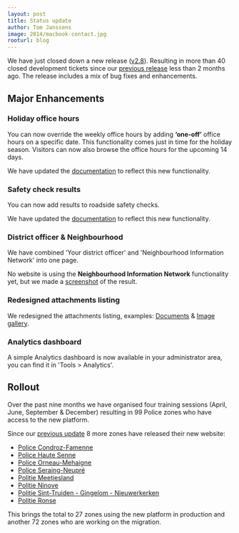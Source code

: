 ```yaml
---
layout: post
title: Status update
author: Tom Janssens
image: 2014/macbook-contact.jpg
rooturl: blog
---
```


We have just closed down a new release ([v2.8](https://github.com/belgianpolice/internet-platform/releases/tag/v2.8)).
Resulting in more than 40 closed development tickets since our [previous release]({{site.url}}/blog/2014/11/04/status-update.html) less than 2 months ago. The release includes a mix of bug fixes and enhancements.

## Major Enhancements

### Holiday office hours

You can now override the weekly office hours by adding **‘one-off’** office hours on a specific date. This functionality comes just in time for the holiday season. Visitors can now also browse the office hours for the upcoming 14 days.

We have updated the [documentation]({{site.url}}/documentation/06-contacts.html#manage-office-hours) to reflect this new functionality.

### Safety check results

You can now add results to roadside safety checks.

We have updated the [documentation]({{site.url}}/documentation/04-traffic.html#add-results) to reflect this new functionality.

### District officer & Neighbourhood

We have combined 'Your district officer' and 'Neighbourhood Information Network' into one page.

No website is using the **Neighbourhood Information Network** functionality yet, but we made a <a href="{{site.url}}/images/blog/2014/your-district.png" data-gallery="enabled">screenshot</a> of the result.

### Redesigned attachments listing

We redesigned the attachments listing, examples: [Documents](http://www.lokalepolitie.be/5376/over-ons/jaarverslag) & [Image gallery](http://www.policelocale.be/5318/a-propos/gallerie-photos/police-day-2014).

### Analytics dashboard

A simple Analytics dashboard is now available in your administrator area, you can find it in 'Tools > Analytics'.

## Rollout
Over the past nine months we have organised four training sessions (April, June, September & December) resulting in 99 Police zones who have access to the new platform.

Since our [previous update](http://www.openpolice.be/blog/2014/11/04/status-update.html) 8 more zones have released their new website:

* [Police Condroz-Famenne](http://www.policelocale.be/5314)
* [Police Haute Senne](http://www.policelocale.be/5328)
* [Police Orneau-Mehaigne](http://www.policelocale.be/5304)
* [Police Seraing-Neupré](http://www.policelocale.be/5278)
* [Politie Meetjesland](http://www.lokalepolitie.be/5417)
* [Politie Ninove](http://www.lokalepolitie.be/5442)
* [Politie Sint-Truiden - Gingelom - Nieuwerkerken](http://www.lokalepolitie.be/5376)
* [Politie Ronse](http://www.lokalepolitie.be/5427)

This brings the total to 27 zones using the new platform in production and another 72 zones who are working on the migration.

